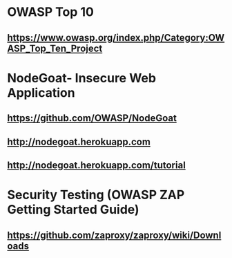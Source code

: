 # OWASP Top 10  
## <https://www.owasp.org/index.php/Category:OWASP_Top_Ten_Project>

# NodeGoat- Insecure Web Application
## <https://github.com/OWASP/NodeGoat>
## <http://nodegoat.herokuapp.com>
## <http://nodegoat.herokuapp.com/tutorial>

# Security Testing (OWASP ZAP  Getting Started Guide)
## <https://github.com/zaproxy/zaproxy/wiki/Downloads>
